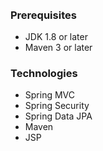 ######
### Prerequisites
- JDK 1.8 or later
- Maven 3 or later


### Technologies 
- Spring MVC
- Spring Security
- Spring Data JPA
- Maven
- JSP



